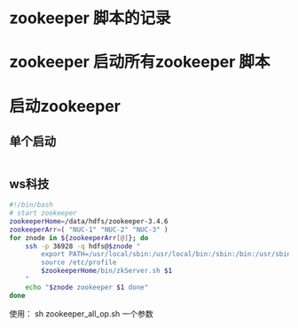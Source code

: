 # zookeeper 脚本的记录

# zookeeper 启动所有zookeeper 脚本

# 启动zookeeper

## 单个启动
```

```

## ws科技

```sh
#!/bin/bash
# start zookeeper
zookeeperHome=/data/hdfs/zookeeper-3.4.6
zookeeperArr=( "NUC-1" "NUC-2" "NUC-3" )
for znode in ${zookeeperArr[@]}; do
    ssh -p 36928 -q hdfs@$znode "
        export PATH=/usr/local/sbin:/usr/local/bin:/sbin:/bin:/usr/sbin:/usr/bin:/root/bin
        source /etc/profile
        $zookeeperHome/bin/zkServer.sh $1
    "
    echo "$znode zookeeper $1 done"
done
```

使用：
sh zookeeper_all_op.sh 一个参数
